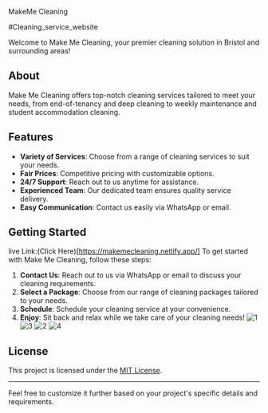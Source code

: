 MakeMe Cleaning


#Cleaning_service_website


Welcome to Make Me Cleaning, your premier cleaning solution in Bristol and surrounding areas!

## About

Make Me Cleaning offers top-notch cleaning services tailored to meet your needs, from end-of-tenancy and deep cleaning to weekly maintenance and student accommodation cleaning.

## Features

- **Variety of Services**: Choose from a range of cleaning services to suit your needs.
- **Fair Prices**: Competitive pricing with customizable options.
- **24/7 Support**: Reach out to us anytime for assistance.
- **Experienced Team**: Our dedicated team ensures quality service delivery.
- **Easy Communication**: Contact us easily via WhatsApp or email.

## Getting Started
live Link:(Click Here)[https://makemecleaning.netlify.app/]
To get started with Make Me Cleaning, follow these steps:

1. **Contact Us**: Reach out to us via WhatsApp or email to discuss your cleaning requirements.
2. **Select a Package**: Choose from our range of cleaning packages tailored to your needs.
3. **Schedule**: Schedule your cleaning service at your convenience.
4. **Enjoy**: Sit back and relax while we take care of your cleaning needs!
![1](https://github.com/FarAwayFromLife/MakeMeCleaning/assets/124482863/7f75702b-4a23-4d33-a482-83e8f0724d2b)
![3](https://github.com/FarAwayFromLife/MakeMeCleaning/assets/124482863/3949774b-d547-4dac-bce1-b8629c72f447)
![2](https://github.com/FarAwayFromLife/MakeMeCleaning/assets/124482863/e2deea30-cd15-41ad-b8ed-0b0bdc7eab73)
![4](https://github.com/FarAwayFromLife/MakeMeCleaning/assets/124482863/6be12c17-41c5-4a28-b21d-3a5cf3c8100d)


## License

This project is licensed under the [MIT License](LICENSE).

---

Feel free to customize it further based on your project's specific details and requirements.
